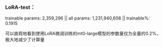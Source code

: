 ### LoRA-test：

trainable params: 2,359,296 || all params: 1,231,940,608 || trainable%: 0.1915

可以直观地看到使用LoRA微调训练的mt0-large模型的参数量仅为全量的0.2%，极大地减少了计算量

